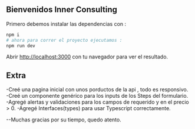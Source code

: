 
## Bienvenidos Inner Consulting

Primero debemos instalar las dependencias con :

```bash
npm i
# ahora para correr el proyecto ejecutamos : 
npm run dev 
```

Abrir [http://localhost:3000](http://localhost:3000) con tu navegador para ver el resultado.

## Extra

-Creé una pagina inicial con unos porductos de la api , todo es responsivo.
-Creé un componente genérico para los inputs de los Steps del formulario.
-Agregé alertas y validaciones para los campos de requerido y en el precio > 0. 
-Agregé Interfaces(types) para usar Typescript correctamente.


--Muchas gracias por su tiempo, quedo atento.